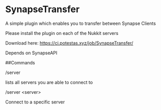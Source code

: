 # SynapseTransfer
A simple plugin which enables you to transfer between Synapse Clients

Please install the plugin on each of the Nukkit servers

Download here: https://ci.potestas.xyz/job/SynapseTransfer/

Depends on SynapseAPI


##Commands

/server

lists all servers you are able to connect to

/server \<server>

Connect to a specific server

